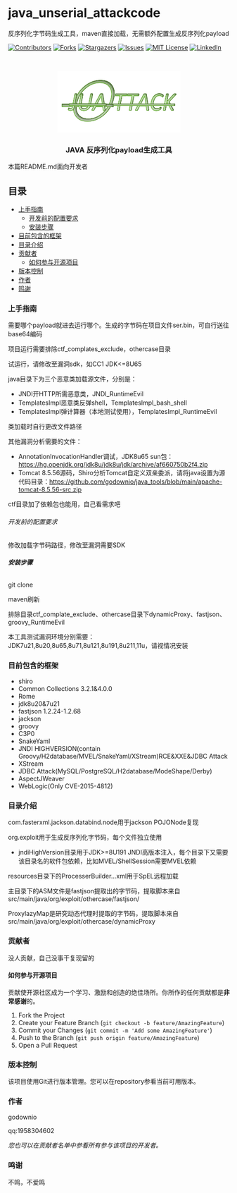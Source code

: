 # java_unserial_attackcode

反序列化字节码生成工具，maven直接加载，无需额外配置生成反序列化payload

<!-- PROJECT SHIELDS -->

[![Contributors][contributors-shield]][contributors-url]
[![Forks][forks-shield]][forks-url]
[![Stargazers][stars-shield]][stars-url]
[![Issues][issues-shield]][issues-url]
[![MIT License][license-shield]][license-url]
[![LinkedIn][linkedin-shield]][linkedin-url]

<!-- PROJECT LOGO -->
<br />

<p align="center">
  <a href="https://github.com/godownio/java_unserial_attackcode/">
    <img src="图片.png" alt="Logo" width="280" height="140">
  </a>

  <h3 align="center">JAVA 反序列化payload生成工具</h3>
</p>


 本篇README.md面向开发者

## 目录

- [上手指南](#上手指南)
  - [开发前的配置要求](#开发前的配置要求)
  - [安装步骤](#安装步骤)
- [目前包含的框架](#使用到的框架)
- [目录介绍](#目录介绍)
- [贡献者](#贡献者)
  - [如何参与开源项目](#如何参与开源项目)
- [版本控制](#版本控制)
- [作者](#作者)
- [鸣谢](#鸣谢)

### 上手指南

需要哪个payload就进去运行哪个。生成的字节码在项目文件ser.bin，可自行送往base64编码

项目运行需要排除ctf_complates_exclude，othercase目录

试运行，请修改至漏洞sdk，如CC1 JDK<=8U65

java目录下为三个恶意类加载源文件，分别是：

* JNDI开HTTP所需恶意类，JNDI_RuntimeEvil
* TemplatesImpl恶意类反弹shell，TemplatesImpl_bash_shell
* TemplatesImpl弹计算器（本地测试使用），TemplatesImpl_RuntimeEvil

类加载时自行更改文件路径

其他漏洞分析需要的文件：

* AnnotationInvocationHandler调试，JDK8u65 sun包：https://hg.openjdk.org/jdk8u/jdk8u/jdk/archive/af660750b2f4.zip
* Tomcat 8.5.56源码，Shiro分析Tomcat自定义双亲委派，请将java设置为源代码目录：https://github.com/godownio/java_tools/blob/main/apache-tomcat-8.5.56-src.zip

ctf目录加了依赖包也能用，自己看需求吧

###### 开发前的配置要求

修改加载字节码路径，修改至漏洞需要SDK


###### **安装步骤**

git clone 

maven刷新

排除目录ctf_complate_exclude、othercase目录下dynamicProxy、fastjson、groovy_RuntimeEvil

本工具测试漏洞环境分别需要：JDK7u21,8u20,8u65,8u71,8u121,8u191,8u211,11u，请视情况安装



### 目前包含的框架

- shiro
- Common Collections 3.2.1&4.0.0
- Rome
- jdk8u20&7u21
- fastjson 1.2.24-1.2.68
- jackson
- groovy
- C3P0
- SnakeYaml
- JNDI HIGHVERSION(contain Groovy/H2database/MVEL/SnakeYaml/XStream)RCE&XXE&JDBC Attack
- XStream
- JDBC Attack(MySQL/PostgreSQL/H2database/ModeShape/Derby)
- AspectJWeaver
- WebLogic(Only CVE-2015-4812)

### 目录介绍
com.fasterxml.jackson.databind.node用于jackson POJONode复现

org.exploit用于生成反序列化字节码，每个文件独立使用
* jndiHighVersion目录用于JDK>=8U191 JNDI高版本注入，每个目录下又需要该目录名的软件包依赖，比如MVEL/ShellSession需要MVEL依赖

resources目录下的ProcesserBuilder...xml用于SpEL远程加载

主目录下的ASM文件是fastjson提取出的字节码，提取脚本来自src/main/java/org/exploit/othercase/fastjson/

ProxylazyMap是研究动态代理时提取的字节码，提取脚本来自src/main/java/org/exploit/othercase/dynamicProxy



### 贡献者

没人贡献，自己没事干复现留的

#### 如何参与开源项目

贡献使开源社区成为一个学习、激励和创造的绝佳场所。你所作的任何贡献都是**非常感谢**的。


1. Fork the Project
2. Create your Feature Branch (`git checkout -b feature/AmazingFeature`)
3. Commit your Changes (`git commit -m 'Add some AmazingFeature'`)
4. Push to the Branch (`git push origin feature/AmazingFeature`)
5. Open a Pull Request



### 版本控制

该项目使用Git进行版本管理。您可以在repository参看当前可用版本。

### 作者

godownio

qq:1958304602

 *您也可以在贡献者名单中参看所有参与该项目的开发者。*


### 鸣谢

不鸣，不爱鸣


<!-- links -->
[your-project-path]:godownio/java_unserial_attackcode
[contributors-shield]: https://img.shields.io/github/contributors/godownio/java_unserial_attackcode.svg?style=flat-square
[contributors-url]: https://github.com/godownio/java_unserial_attackcode/graphs/contributors
[forks-shield]: https://img.shields.io/github/forks/godownio/java_unserial_attackcode.svg?style=flat-square
[forks-url]: https://github.com/godownio/java_unserial_attackcode/network/members
[stars-shield]: https://img.shields.io/github/stars/godownio/java_unserial_attackcode.svg?style=flat-square
[stars-url]: https://github.com/godownio/java_unserial_attackcode/stargazers
[issues-shield]: https://img.shields.io/github/issues/godownio/java_unserial_attackcode.svg?style=flat-square
[issues-url]: https://img.shields.io/github/issues/godownio/java_unserial_attackcode.svg
[license-shield]: https://img.shields.io/github/license/godownio/java_unserial_attackcode.svg?style=flat-square
[license-url]: https://github.com/godownio/java_unserial_attackcode/blob/master/LICENSE.txt
[linkedin-shield]: https://img.shields.io/badge/-LinkedIn-black.svg?style=flat-square&logo=linkedin&colorB=555
[linkedin-url]: https://linkedin.com/in/godownio

